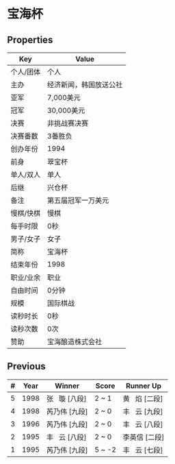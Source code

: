 # 宝海杯

## Properties

| Key | Value |
| --- | ----- |
| 个人/团体 | 个人 |
| 主办 | 经济新闻，韩国放送公社 |
| 亚军 | 7,000美元 |
| 冠军 | 30,000美元 |
| 决赛 | 非挑战赛决赛 |
| 决赛番数 | 3番胜负 |
| 创办年份 | 1994 |
| 前身 | 翠宝杯 |
| 单人/双人 | 单人 |
| 后继 | 兴仓杯 |
| 备注 | 第五届冠军一万美元 |
| 慢棋/快棋 | 慢棋 |
| 每手时限 | 0秒 |
| 男子/女子 | 女子 |
| 简称 | 宝海杯 |
| 结束年份 | 1998 |
| 职业/业余 | 职业 |
| 自由时间 | 0分钟 |
| 规模 | 国际棋战 |
| 读秒时长 | 0秒 |
| 读秒次数 | 0次 |
| 赞助 | 宝海酿造株式会社 |

## Previous

| # | Year | Winner | Score | Runner Up |
| --- | --- | --- | --- | --- |
| 5 | 1998 | 张   璇 [八段] | 2 ~ 1 | 黄   焰 [二段] |
| 4 | 1998 | 芮乃伟 [九段] | 2 ~ 0 | 丰   云 [九段] |
| 3 | 1996 | 芮乃伟 [九段] | 2 ~ 0 | 丰   云 [八段] |
| 2 | 1995 | 丰   云 [八段] | 2 ~ 0 | 李英信 [二段] |
| 1 | 1995 | 芮乃伟 [九段] | 5 ~ -2 | 丰   云 [七段] |

